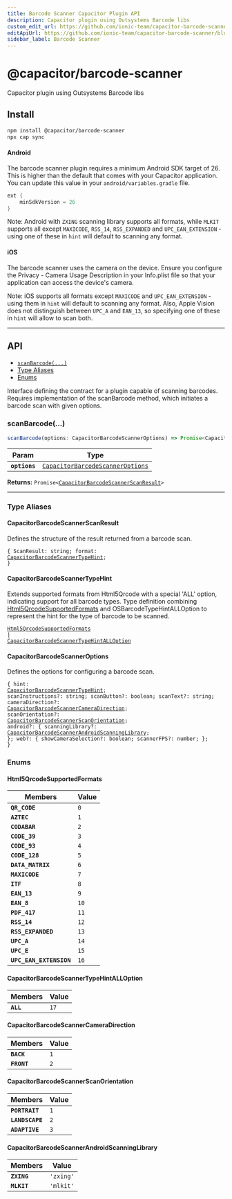```yaml
---
title: Barcode Scanner Capacitor Plugin API
description: Capacitor plugin using Outsystems Barcode libs
custom_edit_url: https://github.com/ionic-team/capacitor-barcode-scanner/blob/main/plugin/README.md
editApiUrl: https://github.com/ionic-team/capacitor-barcode-scanner/blob/main/plugin/src/definitions.ts
sidebar_label: Barcode Scanner
---
```


# @capacitor/barcode-scanner

Capacitor plugin using Outsystems Barcode libs

## Install

```bash
npm install @capacitor/barcode-scanner
npx cap sync
```

#### Android

The barcode scanner plugin requires a minimum Android SDK target of 26. This is higher than the default that comes with your Capacitor application. You can update this value in your `android/variables.gradle` file.

```gradle
ext {
    minSdkVersion = 26
}
```

Note: Android with `ZXING` scanning library supports all formats, while `MLKIT` supports all except `MAXICODE`, `RSS_14`, `RSS_EXPANDED` and `UPC_EAN_EXTENSION` - using one of these in `hint` will default to scanning any format.

#### iOS

The barcode scanner uses the camera on the device. Ensure you configure the Privacy - Camera Usage Description in your Info.plist file so that your application can access the device's camera.

Note: iOS supports all formats except `MAXICODE` and `UPC_EAN_EXTENSION` - using them in `hint` will default to scanning any format. Also, Apple Vision does not distinguish between `UPC_A` and `EAN_13`, so specifying one of these in `hint` will allow to scan both.

---

## API

<docgen-index>

* [`scanBarcode(...)`](#scanbarcode)
* [Type Aliases](#type-aliases)
* [Enums](#enums)

</docgen-index>

<docgen-api>
<!--Update the source file JSDoc comments and rerun docgen to update the docs below-->

Interface defining the contract for a plugin capable of scanning barcodes.
Requires implementation of the scanBarcode method, which initiates a barcode scan with given options.

### scanBarcode(...)

```typescript
scanBarcode(options: CapacitorBarcodeScannerOptions) => Promise<CapacitorBarcodeScannerScanResult>
```

| Param         | Type                                                                                      |
| ------------- | ----------------------------------------------------------------------------------------- |
| **`options`** | <code><a href="#capacitorbarcodescanneroptions">CapacitorBarcodeScannerOptions</a></code> |

**Returns:** <code>Promise&lt;<a href="#capacitorbarcodescannerscanresult">CapacitorBarcodeScannerScanResult</a>&gt;</code>

--------------------


### Type Aliases


#### CapacitorBarcodeScannerScanResult

Defines the structure of the result returned from a barcode scan.

<code>{ ScanResult: string; format: <a href="#capacitorbarcodescannertypehint">CapacitorBarcodeScannerTypeHint</a>; }</code>


#### CapacitorBarcodeScannerTypeHint

Extends supported formats from Html5Qrcode with a special 'ALL' option,
indicating support for all barcode types.
Type definition combining <a href="#html5qrcodesupportedformats">Html5QrcodeSupportedFormats</a> and OSBarcodeTypeHintALLOption
to represent the hint for the type of barcode to be scanned.

<code><a href="#html5qrcodesupportedformats">Html5QrcodeSupportedFormats</a> | <a href="#capacitorbarcodescannertypehintalloption">CapacitorBarcodeScannerTypeHintALLOption</a></code>


#### CapacitorBarcodeScannerOptions

Defines the options for configuring a barcode scan.

<code>{ hint: <a href="#capacitorbarcodescannertypehint">CapacitorBarcodeScannerTypeHint</a>; scanInstructions?: string; scanButton?: boolean; scanText?: string; cameraDirection?: <a href="#capacitorbarcodescannercameradirection">CapacitorBarcodeScannerCameraDirection</a>; scanOrientation?: <a href="#capacitorbarcodescannerscanorientation">CapacitorBarcodeScannerScanOrientation</a>; android?: { scanningLibrary?: <a href="#capacitorbarcodescannerandroidscanninglibrary">CapacitorBarcodeScannerAndroidScanningLibrary</a>; }; web?: { showCameraSelection?: boolean; scannerFPS?: number; }; }</code>


### Enums


#### Html5QrcodeSupportedFormats

| Members                 | Value           |
| ----------------------- | --------------- |
| **`QR_CODE`**           | <code>0</code>  |
| **`AZTEC`**             | <code>1</code>  |
| **`CODABAR`**           | <code>2</code>  |
| **`CODE_39`**           | <code>3</code>  |
| **`CODE_93`**           | <code>4</code>  |
| **`CODE_128`**          | <code>5</code>  |
| **`DATA_MATRIX`**       | <code>6</code>  |
| **`MAXICODE`**          | <code>7</code>  |
| **`ITF`**               | <code>8</code>  |
| **`EAN_13`**            | <code>9</code>  |
| **`EAN_8`**             | <code>10</code> |
| **`PDF_417`**           | <code>11</code> |
| **`RSS_14`**            | <code>12</code> |
| **`RSS_EXPANDED`**      | <code>13</code> |
| **`UPC_A`**             | <code>14</code> |
| **`UPC_E`**             | <code>15</code> |
| **`UPC_EAN_EXTENSION`** | <code>16</code> |


#### CapacitorBarcodeScannerTypeHintALLOption

| Members   | Value           |
| --------- | --------------- |
| **`ALL`** | <code>17</code> |


#### CapacitorBarcodeScannerCameraDirection

| Members     | Value          |
| ----------- | -------------- |
| **`BACK`**  | <code>1</code> |
| **`FRONT`** | <code>2</code> |


#### CapacitorBarcodeScannerScanOrientation

| Members         | Value          |
| --------------- | -------------- |
| **`PORTRAIT`**  | <code>1</code> |
| **`LANDSCAPE`** | <code>2</code> |
| **`ADAPTIVE`**  | <code>3</code> |


#### CapacitorBarcodeScannerAndroidScanningLibrary

| Members     | Value                |
| ----------- | -------------------- |
| **`ZXING`** | <code>'zxing'</code> |
| **`MLKIT`** | <code>'mlkit'</code> |

</docgen-api>